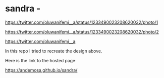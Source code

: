 # sandra -

https://twitter.com/oluwanifemi__a/status/1233490023208620032/photo/1

https://twitter.com/oluwanifemi__a/status/1233490023208620032/photo/2

https://twitter.com/oluwanifemi__a

In this repo I tried to recreate the design above.

Here is the link to the hosted page 

https://andemosa.github.io/sandra/
